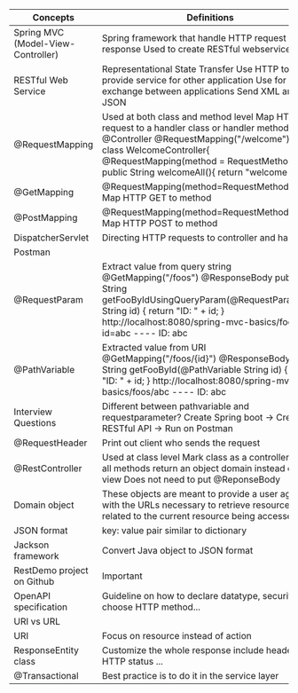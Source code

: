 |Concepts                                           |Definitions                                                                                                                                                                                                                                                              |
|---------------------------------------------------|-------------------------------------------------------------------------------------------------------------------------------------------------------------------------------------------------------------------------------------------------------------------------|
|Spring MVC (Model-View-Controller)                 |Spring framework that handle HTTP request and response Used to create RESTful webservice                                                                                                                                                                                 |
|RESTful Web Service                                |Representational State Transfer Use HTTP to provide service for other application Use for data exchange between applications Send XML and JSON                                                                                                                           |
|@RequestMapping                                    |Used at both class and method level Map HTTP request to a handler class or handler method @Controller @RequestMapping("/welcome") public class WelcomeController{   @RequestMapping(method = RequestMethod.GET)   public String welcomeAll(){     return "welcome all";   }   }|
|@GetMapping                                        |@RequestMapping(method=RequestMethod.GET) Map HTTP GET to method                                                                                                                                                                                                         |
|@PostMapping                                       |@RequestMapping(method=RequestMethod.POST) Map HTTP POST to method                                                                                                                                                                                                       |
|DispatcherServlet                                  |Directing HTTP requests to controller and handler                                                                                                                                                                                                                        |
|Postman                                            |                                                                                                                                                                                                                                                                         |
|@RequestParam                                      |Extract value from query string @GetMapping("/foos") @ResponseBody public String getFooByIdUsingQueryParam(@RequestParam String id) {     return "ID: " + id; }  http://localhost:8080/spring-mvc-basics/foos?id=abc ---- ID: abc                                        |
|@PathVariable                                      |Extracted value from URI @GetMapping("/foos/{id}") @ResponseBody public String getFooById(@PathVariable String id) {     return "ID: " + id; }  http://localhost:8080/spring-mvc-basics/foos/abc ---- ID: abc                                                            |
|Interview Questions                                |Different between pathvariable and requestparameter? Create Spring boot -> Create RESTful API -> Run on Postman                                                                                                                                                          |
|@RequestHeader                                     |Print out client who sends the request                                                                                                                                                                                                                                   |
|@RestController                                    |Used at class level Mark class as a controller where all methods return an object domain instead of a view Does not need to put @ReponseBody                                                                                                                             |
|Domain object                                      |These objects are meant to provide a user agent with the URLs necessary to retrieve resources related to the current resource being accessed                                                                                                                             |
|JSON format                                        |key: value pair similar to dictionary                                                                                                                                                                                                                                    |
|Jackson framework                                  |Convert Java object to JSON format                                                                                                                                                                                                                                       |
|RestDemo project on Github                         |Important                                                                                                                                                                                                                                                                |
|OpenAPI specification                              |Guideline on how to declare datatype, security, choose HTTP method...                                                                                                                                                                                                    |
|URI vs  URL                                        |                                                                                                                                                                                                                                                                         |
|URI                                                |Focus on resource instead of action                                                                                                                                                                                                                                      |
|ResponseEntity class                               |Customize the whole response include header, HTTP status ...                                                                                                                                                                                                             |
|@Transactional                                     |Best practice is to do it in the service layer                                                                                                                                                                                                                           |
